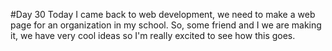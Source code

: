 #Day 30
Today I came back to web development, we need to make a web page for an organization in my school.
So, some friend and I we are making it, we have very cool ideas so I'm really excited to see how this goes.


